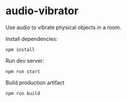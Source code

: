 # audio-vibrator
Use audio to vibrate physical objects in a room.

Install dependencies:

`npm install`

Run dev server:

`npm run start`

Build production artifact

`npm run build`
